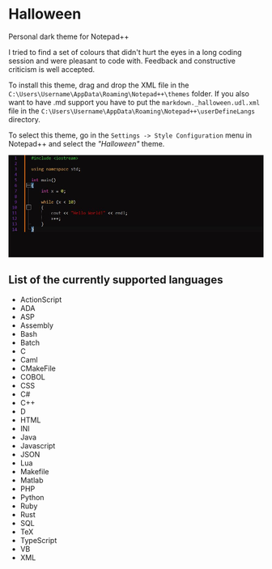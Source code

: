 # Halloween
Personal dark theme for Notepad++

I tried to find a set of colours that didn't hurt the eyes in a long coding session and were pleasant to code with.
Feedback and constructive criticism is well accepted.

To install this theme, drag and drop the XML file in the `C:\Users\Username\AppData\Roaming\Notepad++\themes` folder. If you
also want to have .md support you have to put the `markdown._halloween.udl.xml` file in the `C:\Users\Username\AppData\Roaming\Notepad++\userDefineLangs` directory.<br/>

To select this theme,  go in the `Settings -> Style Configuration` menu in Notepad++ and select the *"Halloween"* theme.

![hw_preview](imgs/theme.jpeg)

## List of the currently supported languages
- ActionScript
- ADA
- ASP
- Assembly
- Bash
- Batch
- C
- Caml
- CMakeFile
- COBOL
- CSS
- C#
- C++
- D
- HTML
- INI
- Java
- Javascript
- JSON
- Lua
- Makefile
- Matlab
- PHP
- Python
- Ruby
- Rust
- SQL
- TeX
- TypeScript
- VB
- XML
